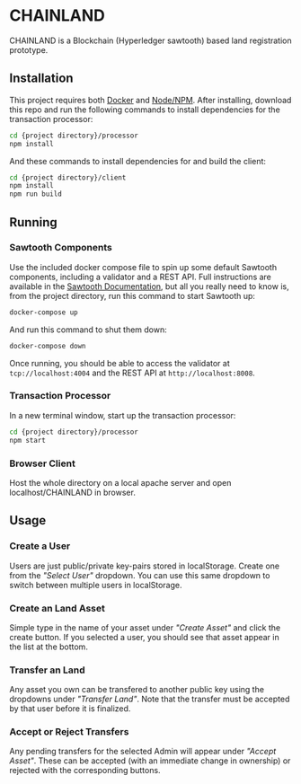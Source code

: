 # CHAINLAND
CHAINLAND is a Blockchain (Hyperledger sawtooth) based land registration prototype.

## Installation

This project requires both [Docker](https://www.docker.com/) and
[Node/NPM](https://nodejs.org/). After installing, download this repo and run
the following commands to install dependencies for the transaction processor:

```bash
cd {project directory}/processor
npm install
```

And these commands to install dependencies for and build the client:

```bash
cd {project directory}/client
npm install
npm run build
```

## Running

### Sawtooth Components

Use the included docker compose file to spin up some default Sawtooth
components, including a validator and a REST API. Full instructions are
available in the
[Sawtooth Documentation](https://sawtooth.hyperledger.org/docs/core/releases/0.8/app_developers_guide/docker.html),
but all you really need to know is, from the project directory, run this
command to start Sawtooth up:

```bash
docker-compose up
```

And run this command to shut them down:

```bash
docker-compose down
```

Once running, you should be able to access the validator at
`tcp://localhost:4004` and the REST API at `http://localhost:8008`.

### Transaction Processor

In a new terminal window, start up the transaction processor:

```bash
cd {project directory}/processor
npm start
```

### Browser Client

Host the whole directory on a local apache server and open localhost/CHAINLAND in browser.

## Usage

### Create a User

Users are just public/private key-pairs stored in localStorage. Create one from
the _"Select User"_ dropdown. You can use this same dropdown to switch between
multiple users in localStorage.

### Create an Land Asset

Simple type in the name of your asset under _"Create Asset"_ and click the
create button. If you selected a user, you should see that asset appear in the
list at the bottom.

### Transfer an Land

Any asset you own can be transfered to another public key using the dropdowns
under _"Transfer Land"_. Note that the transfer must be accepted by that user
before it is finalized.

### Accept or Reject Transfers

Any pending transfers for the selected Admin will appear under _"Accept Asset"_.
These can be accepted (with an immediate change in ownership) or rejected with
the corresponding buttons.
